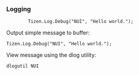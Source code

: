

### Logging

            Tizen.Log.Debug("NUI", "Hello world.");


Output simple message to buffer:

~~~{.cs}
Tizen.Log.Debug("NUI", "Hello world.");
~~~

View message using the dlog utility:

~~~
dlogutil NUI
~~~
